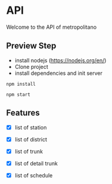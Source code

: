 # API
Welcome to the API of metropolitano
## Preview Step
   * install nodejs (https://nodejs.org/en/)
   * Clone project  
   * install dependencies and init server  
    
    npm install

    npm start
    
## Features
- [X] list of station
- [X] list of district
- [X] list of trunk
- [X] list of detail trunk
- [X] list of schedule




